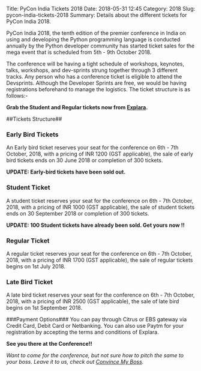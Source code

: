 Title: PyCon India Tickets 2018
Date: 2018-05-31 12:45
Category: 2018
Slug: pycon-india-tickets-2018
Summary: Details about the different tickets for PyCon India 2018.

PyCon India 2018, the tenth edition of the premier conference in India on using and developing the Python programming language is conducted annually by the Python developer community has started ticket sales for the mega event that is scheduled from 5th - 9th October 2018. 

The conference will be having a tight schedule of workshops,  keynotes, talks, workshops, and dev-sprints strung together through 3 different tracks. Any person who has a conference ticket is eligible to attend the Devsprints. Although the Developer Sprints are free, we would be having registrations beforehand to manage the logistics. The ticket structure is as follows:- 

**Grab the Student and Regular tickets now from [Explara](https://in.explara.com/e/pycon-india-2018/).**

##Tickets Structure##

### Early Bird Tickets ###
An Early bird ticket reserves your seat for the conference on 6th - 7th October, 2018, with a pricing of INR 1200 (GST applicable), the sale of early bird tickets ends on 30 June 2018 or completion of 300 tickets. 

**UPDATE: Early-bird tickets have been sold out.**

### Student Ticket ###
A student ticket reserves your seat for the conference on 6th - 7th October, 2018, with a pricing of INR 1000 (GST applicable), the sale of student tickets ends on 30 September 2018 or completion of 300 tickets. 

**UPDATE: 100 Student tickets have already been sold. Get yours now !!**

### Regular Ticket  
A regular ticket reserves your seat for the conference on 6th - 7th October, 2018, with a pricing of INR 1700 (GST applicable), the sale of regular tickets begins on 1st July 2018.

### Late Bird Ticket ###
A late bird ticket reserves your seat for the conference on 6th - 7th October, 2018, with a pricing of INR 2500 (GST applicable), the sale of late bird begins on 1st September 2018.

###Payment Options###
You can pay through Citrus or EBS gateway via Credit Card, Debit Card or Netbanking. You can also use Paytm for your registration by accepting the terms and conditions of Explara.

**See you there at the Conference!!**

_Want to come for the conference, but not sure how to pitch the same to your boss. Leave it to us, check out [Convince My Boss](https://in.pycon.org/2018/convince-my-boss.html)._
